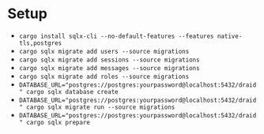 # Setup

* `cargo install sqlx-cli --no-default-features --features native-tls,postgres`
* `cargo sqlx migrate add users --source migrations`
* `cargo sqlx migrate add sessions --source migrations`
* `cargo sqlx migrate add messages --source migrations`
* `cargo sqlx migrate add roles --source migrations`
* `DATABASE_URL="postgres://postgres:yourpassword@localhost:5432/draid" cargo sqlx database create`
* `DATABASE_URL="postgres://postgres:yourpassword@localhost:5432/draid" cargo sqlx migrate run --source migrations`
* `DATABASE_URL="postgres://postgres:yourpassword@localhost:5432/draid" cargo sqlx prepare`
#
